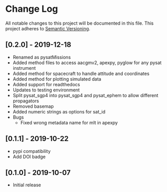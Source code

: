 # Change Log
All notable changes to this project will be documented in this file.
This project adheres to [Semantic Versioning](http://semver.org/).

## [0.2.0] - 2019-12-18
- Renamed as pysatMissions
- Added method files to access aacgmv2, apexpy, pyglow for any pysat instrument
- Added method for spacecraft to handle attitude and coordinates
- Added method for plotting simulated data
- Added support for readthedocs
- Updates to testing environment
- Split pysat_sgp4 into pysat_sgp4 and pysat_ephem to allow different propagators
- Removed basemap
- Added numeric strings as options for sat_id
- Bugs
  - Fixed wrong metadata name for mlt in apexpy

## [0.1.1] - 2019-10-22
- pypi compatibility
- Add DOI badge

## [0.1.0] - 2019-10-07
- Initial release

